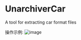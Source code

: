 # UnarchiverCar
A tool for extracting car format files 

操作示例:
![image](https://github.com/JaterLee/UnarchiverCar/blob/master/%E5%AE%9E%E4%BE%8B.gif)

